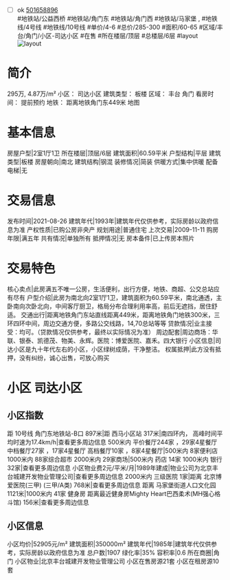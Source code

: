 - [ ] ok [501658896](https://bj.5i5j.com/ershoufang/501658896.html)  
 #地铁站/公益西桥 #地铁站/角门东 #地铁站/角门西 #地铁站/马家堡 ,  #地铁线/4号线 #地铁线/10号线
#单价/4-6 #总价/285-300 #面积/60-65   #区域/丰台/角门/小区-司达小区 #在售 #所在楼层/顶层 #总楼层/6层 #layout 
![layout](http://image2a.5i5j.com/bdir/layout/937a0f1e74a54758889f260456ae8c6d.JPG_P5.jpg) 
# 简介 
 295万,  4.87万/m² 
小区： 司达小区
建筑类型： 板楼
区域： 丰台 角门
看房时间： 提前预约
地铁： 距离地铁角门东449米 地图
# 基本信息 
 房屋户型|2室1厅1卫
所在楼层|顶层/6层
建筑面积|60.59平米
户型结构|平层
建筑类型|板楼
房屋朝向|南北
建筑结构|钢混
装修情况|简装
供暖方式|集中供暖
配备电梯|无
# 交易信息 
 发布时间|2021-08-26
建筑年代|1993年|建筑年代仅供参考，实际房龄以政府信息为准
产权性质|已购公房非央产
规划用途|普通住宅
上次交易|2009-11-11
购房年限|满五年
共有情况|单独所有
抵押情况|无
房本备件|已上传房本照片
# 交易特色 
 核心卖点|此房满五不唯一公房，生活便利，出行方便，地铁、商超、公交总站应有尽有
户型介绍|此房为南北向2室1厅1卫，建筑面积为60.59平米，南北通透，主卧南向次卧北向，中间客厅厨卫，格局分布合理利用率高，前后无遮挡，居住舒适。
交通出行|距离地铁角门东站直线距离449米，距离地铁角门地铁300米，三环四环中间，周边交通方便，多路公交线路，14,70总站等等
贷款情况|业主接受：均可。（贷款情况仅供参考，最终以实际情况为准）
周边配套|周边商场：华联、银泰、凯德茂、物美、永辉。医院：博爱医院、嘉禾。四大银行
小区信息|司达小区是九十年代左右的小区，小区绿树成荫，干净整洁。
权属抵押|此方没有抵押，没有纠纷，诚心出售，可放心购买
# 小区 司达小区
## 小区指数 
 距 10号线 角门东地铁站-B口 897米|距 西马小区站 317米|南四环内， 高峰时间平均时速为17.4km/h|查看更多周边信息
500米内 平价餐厅244家 ，29家4星餐厅
中档餐厅27家 ，17家4星餐厅
高档餐厅10家 ，8家4星餐厅|500米内 8家便利店
1000米内 88家综合超市
2000米内 29家商场|500米内 药店 14家
1000米内 银行 32家|查看更多周边信息
小区物业费2元/平米/月|1989年建成|物业公司为北京丰台城建开发物业管理公司|查看更多周边信息
2000米内 三级医院 1家|距离 北京博爱医院(三甲) (三甲/A类) 768米|查看更多周边信息
距离 马家堡街道人口文化园 1121米|1000米内 41家 健身房
距离最近健身房Mighty Heart巴西柔术(MH强心格斗馆) 156米|查看更多周边信息
## 小区信息 
 小区均价|52905元/m²
建筑面积|350000m²
建筑年代|1985年|建筑年代仅供参考，实际房龄以政府信息为准
总户数|1907
绿化率|35%
容积率|0.6
所在商圈|角门
小区物业|北京丰台城建开发物业管理公司
小区在售房源21套
小区在租房源10套
